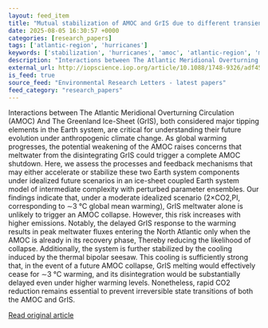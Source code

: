 ```yaml
---
layout: feed_item
title: "Mutual stabilization of AMOC and GrIS due to different transient response to warming"
date: 2025-08-05 16:30:57 +0000
categories: [research_papers]
tags: ['atlantic-region', 'hurricanes']
keywords: ['stabilization', 'hurricanes', 'amoc', 'atlantic-region', 'mutual']
description: "Interactions between The Atlantic Meridional Overturning Circulation (AMOC) And The Greenland Ice-Sheet (GrIS), both considered major tipping elements in the..."
external_url: http://iopscience.iop.org/article/10.1088/1748-9326/adf45a
is_feed: true
source_feed: "Environmental Research Letters - latest papers"
feed_category: "research_papers"
---
```


Interactions between The Atlantic Meridional Overturning Circulation (AMOC) And The Greenland Ice-Sheet (GrIS), both considered major tipping elements in the Earth system, are critical for understanding their future evolution under anthropogenic climate change. As global warming progresses, the potential weakening of the AMOC raises concerns that meltwater from the disintegrating GrIS could trigger a complete AMOC shutdown. Here, we assess the processes and feedback mechanisms that may either accelerate or stabilize these two Earth system components under idealized future scenarios in an ice-sheet coupled Earth system model of intermediate complexity with perturbed parameter ensembles. Our findings indicate that, under a moderate idealized scenario (2×CO2,PI, corresponding to ∼3 °C global mean warming), GrIS meltwater alone is unlikely to trigger an AMOC collapse. However, this risk increases with higher emissions. Notably, the delayed GrIS response to the warming results in peak meltwater fluxes entering the North Atlantic only when the AMOC is already in its recovery phase, Thereby reducing the likelihood of collapse. Additionally, the system is further stabilized by the cooling induced by the thermal bipolar seesaw. This cooling is sufficiently strong that, in the event of a future AMOC collapse, GrIS melting would effectively cease for ∼3 °C warming, and its disintegration would be substantially delayed even under higher warming levels. Nonetheless, rapid CO2 reduction remains essential to prevent irreversible state transitions of both the AMOC and GrIS.

[Read original article](http://iopscience.iop.org/article/10.1088/1748-9326/adf45a)
